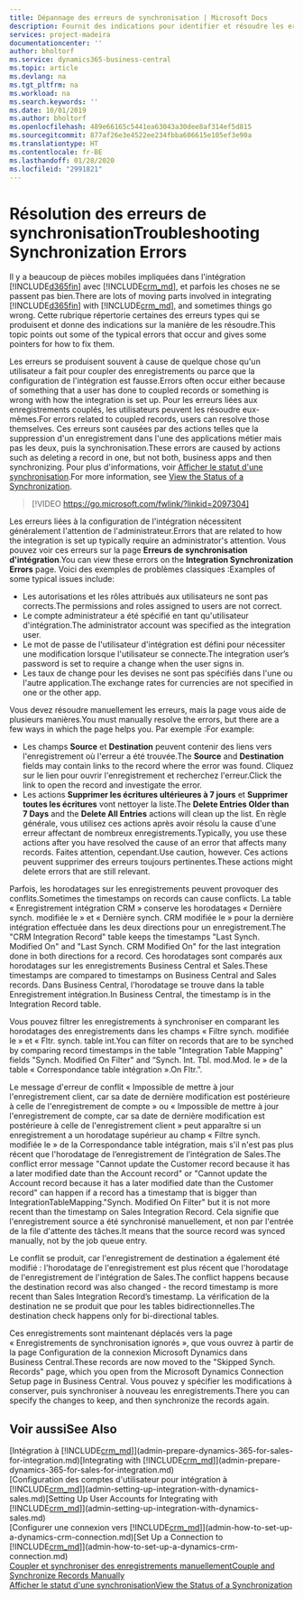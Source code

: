 ```yaml
---
title: Dépannage des erreurs de synchronisation | Microsoft Docs
description: Fournit des indications pour identifier et résoudre les erreurs de synchronisation.
services: project-madeira
documentationcenter: ''
author: bholtorf
ms.service: dynamics365-business-central
ms.topic: article
ms.devlang: na
ms.tgt_pltfrm: na
ms.workload: na
ms.search.keywords: ''
ms.date: 10/01/2019
ms.author: bholtorf
ms.openlocfilehash: 489e66165c5441ea63043a30dee8af314ef5d815
ms.sourcegitcommit: 877af26e3e4522ee234fbba606615e105ef3e90a
ms.translationtype: HT
ms.contentlocale: fr-BE
ms.lasthandoff: 01/28/2020
ms.locfileid: "2991821"
---
```

# <a name="troubleshooting-synchronization-errors"></a><span data-ttu-id="65e0b-103">Résolution des erreurs de synchronisation</span><span class="sxs-lookup"><span data-stu-id="65e0b-103">Troubleshooting Synchronization Errors</span></span>
<span data-ttu-id="65e0b-104">Il y a beaucoup de pièces mobiles impliquées dans l'intégration [!INCLUDE[d365fin](includes/d365fin_md.md)] avec [!INCLUDE[crm_md](includes/crm_md.md)], et parfois les choses ne se passent pas bien.</span><span class="sxs-lookup"><span data-stu-id="65e0b-104">There are lots of moving parts involved in integrating [!INCLUDE[d365fin](includes/d365fin_md.md)] with [!INCLUDE[crm_md](includes/crm_md.md)], and sometimes things go wrong.</span></span> <span data-ttu-id="65e0b-105">Cette rubrique répertorie certaines des erreurs types qui se produisent et donne des indications sur la manière de les résoudre.</span><span class="sxs-lookup"><span data-stu-id="65e0b-105">This topic points out some of the typical errors that occur and gives some pointers for how to fix them.</span></span>

<span data-ttu-id="65e0b-106">Les erreurs se produisent souvent à cause de quelque chose qu'un utilisateur a fait pour coupler des enregistrements ou parce que la configuration de l'intégration est fausse.</span><span class="sxs-lookup"><span data-stu-id="65e0b-106">Errors often occur either because of something that a user has done to coupled records or something is wrong with how the integration is set up.</span></span> <span data-ttu-id="65e0b-107">Pour les erreurs liées aux enregistrements couplés, les utilisateurs peuvent les résoudre eux-mêmes.</span><span class="sxs-lookup"><span data-stu-id="65e0b-107">For errors related to coupled records, users can resolve those themselves.</span></span> <span data-ttu-id="65e0b-108">Ces erreurs sont causées par des actions telles que la suppression d'un enregistrement dans l'une des applications métier mais pas les deux, puis la synchronisation.</span><span class="sxs-lookup"><span data-stu-id="65e0b-108">These errors are caused by actions such as deleting a record in one, but not both, business apps and then synchronizing.</span></span> <span data-ttu-id="65e0b-109">Pour plus d'informations, voir [Afficher le statut d'une synchronisation](admin-how-to-view-synchronization-status.md).</span><span class="sxs-lookup"><span data-stu-id="65e0b-109">For more information, see [View the Status of a Synchronization](admin-how-to-view-synchronization-status.md).</span></span>

> [!VIDEO https://go.microsoft.com/fwlink/?linkid=2097304]

<span data-ttu-id="65e0b-110">Les erreurs liées à la configuration de l'intégration nécessitent généralement l'attention de l'administrateur.</span><span class="sxs-lookup"><span data-stu-id="65e0b-110">Errors that are related to how the integration is set up typically require an administrator's attention.</span></span> <span data-ttu-id="65e0b-111">Vous pouvez voir ces erreurs sur la page **Erreurs de synchronisation d'intégration**.</span><span class="sxs-lookup"><span data-stu-id="65e0b-111">You can view these errors on the **Integration Synchronization Errors** page.</span></span> <span data-ttu-id="65e0b-112">Voici des exemples de problèmes classiques :</span><span class="sxs-lookup"><span data-stu-id="65e0b-112">Examples of some typical issues include:</span></span>  
  
* <span data-ttu-id="65e0b-113">Les autorisations et les rôles attribués aux utilisateurs ne sont pas corrects.</span><span class="sxs-lookup"><span data-stu-id="65e0b-113">The permissions and roles assigned to users are not correct.</span></span>  
* <span data-ttu-id="65e0b-114">Le compte administrateur a été spécifié en tant qu'utilisateur d'intégration.</span><span class="sxs-lookup"><span data-stu-id="65e0b-114">The administrator account was specified as the integration user.</span></span>  
* <span data-ttu-id="65e0b-115">Le mot de passe de l'utilisateur d'intégration est défini pour nécessiter une modification lorsque l'utilisateur se connecte.</span><span class="sxs-lookup"><span data-stu-id="65e0b-115">The integration user’s password is set to require a change when the user signs in.</span></span>  
* <span data-ttu-id="65e0b-116">Les taux de change pour les devises ne sont pas spécifiés dans l'une ou l'autre application.</span><span class="sxs-lookup"><span data-stu-id="65e0b-116">The exchange rates for currencies are not specified in one or the other app.</span></span>  
  
<span data-ttu-id="65e0b-117">Vous devez résoudre manuellement les erreurs, mais la page vous aide de plusieurs manières.</span><span class="sxs-lookup"><span data-stu-id="65e0b-117">You must manually resolve the errors, but there are a few ways in which the page helps you.</span></span> <span data-ttu-id="65e0b-118">Par exemple :</span><span class="sxs-lookup"><span data-stu-id="65e0b-118">For example:</span></span>  

* <span data-ttu-id="65e0b-119">Les champs **Source** et **Destination** peuvent contenir des liens vers l'enregistrement où l'erreur a été trouvée.</span><span class="sxs-lookup"><span data-stu-id="65e0b-119">The **Source** and **Destination** fields may contain links to the record where the error was found.</span></span> <span data-ttu-id="65e0b-120">Cliquez sur le lien pour ouvrir l'enregistrement et recherchez l'erreur.</span><span class="sxs-lookup"><span data-stu-id="65e0b-120">Click the link to open the record and investigate the error.</span></span>  
* <span data-ttu-id="65e0b-121">Les actions **Supprimer les écritures ultérieures à 7 jours** et **Supprimer toutes les écritures** vont nettoyer la liste.</span><span class="sxs-lookup"><span data-stu-id="65e0b-121">The **Delete Entries Older than 7 Days** and the **Delete All Entries** actions will clean up the list.</span></span> <span data-ttu-id="65e0b-122">En règle générale, vous utilisez ces actions après avoir résolu la cause d'une erreur affectant de nombreux enregistrements.</span><span class="sxs-lookup"><span data-stu-id="65e0b-122">Typically, you use these actions after you have resolved the cause of an error that affects many records.</span></span> <span data-ttu-id="65e0b-123">Faites attention, cependant.</span><span class="sxs-lookup"><span data-stu-id="65e0b-123">Use caution, however.</span></span> <span data-ttu-id="65e0b-124">Ces actions peuvent supprimer des erreurs toujours pertinentes.</span><span class="sxs-lookup"><span data-stu-id="65e0b-124">These actions might delete errors that are still relevant.</span></span>

<span data-ttu-id="65e0b-125">Parfois, les horodatages sur les enregistrements peuvent provoquer des conflits.</span><span class="sxs-lookup"><span data-stu-id="65e0b-125">Sometimes the timestamps on records can cause conflicts.</span></span> <span data-ttu-id="65e0b-126">La table « Enregistrement intégration CRM » conserve les horodatages « Dernière synch. modifiée le » et « Dernière synch. CRM modifiée le » pour la dernière intégration effectuée dans les deux directions pour un enregistrement.</span><span class="sxs-lookup"><span data-stu-id="65e0b-126">The "CRM Integration Record" table keeps the timestamps "Last Synch. Modified On" and "Last Synch. CRM Modified On" for the last integration done in both directions for a record.</span></span> <span data-ttu-id="65e0b-127">Ces horodatages sont comparés aux horodatages sur les enregistrements Business Central et Sales.</span><span class="sxs-lookup"><span data-stu-id="65e0b-127">These timestamps are compared to timestamps on Business Central and Sales records.</span></span> <span data-ttu-id="65e0b-128">Dans Business Central, l'horodatage se trouve dans la table Enregistrement intégration.</span><span class="sxs-lookup"><span data-stu-id="65e0b-128">In Business Central, the timestamp is in the Integration Record table.</span></span>

<span data-ttu-id="65e0b-129">Vous pouvez filtrer les enregistrements à synchroniser en comparant les horodatages des enregistrements dans les champs « Filtre synch. modifiée le » et « Fltr. synch. table int.</span><span class="sxs-lookup"><span data-stu-id="65e0b-129">You can filter on records that are to be synched by comparing record timestamps in the table "Integration Table Mapping" fields "Synch. Modified On Filter" and “Synch. Int. Tbl.</span></span> <span data-ttu-id="65e0b-130">mod.</span><span class="sxs-lookup"><span data-stu-id="65e0b-130">Mod.</span></span> <span data-ttu-id="65e0b-131">le » de la table « Correspondance table intégration ».</span><span class="sxs-lookup"><span data-stu-id="65e0b-131">On Fltr.”.</span></span>

<span data-ttu-id="65e0b-132">Le message d'erreur de conflit « Impossible de mettre à jour l'enregistrement client, car sa date de dernière modification est postérieure à celle de l'enregistrement de compte » ou « Impossible de mettre à jour l'enregistrement de compte, car sa date de dernière modification est postérieure à celle de l'enregistrement client » peut apparaître si un enregistrement a un horodatage supérieur au champ « Filtre synch. modifiée le » de la Correspondance table intégration, mais s'il n'est pas plus récent que l'horodatage de l’enregistrement de l’intégration de Sales.</span><span class="sxs-lookup"><span data-stu-id="65e0b-132">The conflict error message "Cannot update the Customer record because it has a later modified date than the Account record" or "Cannot update the Account record because it has a later modified date than the Customer record" can happen if a record has a timestamp that is bigger than IntegrationTableMapping."Synch. Modified On Filter" but it is not more recent than the timestamp on Sales Integration Record.</span></span> <span data-ttu-id="65e0b-133">Cela signifie que l'enregistrement source a été synchronisé manuellement, et non par l'entrée de la file d'attente des tâches.</span><span class="sxs-lookup"><span data-stu-id="65e0b-133">It means that the source record was synced manually, not by the job queue entry.</span></span> 

<span data-ttu-id="65e0b-134">Le conflit se produit, car l'enregistrement de destination a également été modifié : l'horodatage de l'enregistrement est plus récent que l'horodatage de l'enregistrement de l'intégration de Sales.</span><span class="sxs-lookup"><span data-stu-id="65e0b-134">The conflict happens because the destination record was also changed  - the record timestamp is more recent than Sales Integration Record’s timestamp.</span></span> <span data-ttu-id="65e0b-135">La vérification de la destination ne se produit que pour les tables bidirectionnelles.</span><span class="sxs-lookup"><span data-stu-id="65e0b-135">The destination check happens only for bi-directional tables.</span></span> 

<span data-ttu-id="65e0b-136">Ces enregistrements sont maintenant déplacés vers la page « Enregistrements de synchronisation ignorés », que vous ouvrez à partir de la page Configuration de la connexion Microsoft Dynamics dans Business Central.</span><span class="sxs-lookup"><span data-stu-id="65e0b-136">These records are now moved to the "Skipped Synch. Records" page, which you open from the Microsoft Dynamics Connection Setup page in Business Central.</span></span> <span data-ttu-id="65e0b-137">Vous pouvez y spécifier les modifications à conserver, puis synchroniser à nouveau les enregistrements.</span><span class="sxs-lookup"><span data-stu-id="65e0b-137">There you can specify the changes to keep, and then synchronize the records again.</span></span>

## <a name="see-also"></a><span data-ttu-id="65e0b-138">Voir aussi</span><span class="sxs-lookup"><span data-stu-id="65e0b-138">See Also</span></span>
<span data-ttu-id="65e0b-139">[Intégration à [!INCLUDE[crm_md](includes/crm_md.md)]](admin-prepare-dynamics-365-for-sales-for-integration.md)</span><span class="sxs-lookup"><span data-stu-id="65e0b-139">[Integrating with [!INCLUDE[crm_md](includes/crm_md.md)]](admin-prepare-dynamics-365-for-sales-for-integration.md)</span></span>  
<span data-ttu-id="65e0b-140">[Configuration des comptes d'utilisateur pour intégration à [!INCLUDE[crm_md](includes/crm_md.md)]](admin-setting-up-integration-with-dynamics-sales.md)</span><span class="sxs-lookup"><span data-stu-id="65e0b-140">[Setting Up User Accounts for Integrating with [!INCLUDE[crm_md](includes/crm_md.md)]](admin-setting-up-integration-with-dynamics-sales.md)</span></span>  
<span data-ttu-id="65e0b-141">[Configurer une connexion vers [!INCLUDE[crm_md](includes/crm_md.md)]](admin-how-to-set-up-a-dynamics-crm-connection.md)</span><span class="sxs-lookup"><span data-stu-id="65e0b-141">[Set Up a Connection to [!INCLUDE[crm_md](includes/crm_md.md)]](admin-how-to-set-up-a-dynamics-crm-connection.md)</span></span>  
[<span data-ttu-id="65e0b-142">Coupler et synchroniser des enregistrements manuellement</span><span class="sxs-lookup"><span data-stu-id="65e0b-142">Couple and Synchronize Records Manually</span></span>](admin-how-to-couple-and-synchronize-records-manually.md)  
[<span data-ttu-id="65e0b-143">Afficher le statut d'une synchronisation</span><span class="sxs-lookup"><span data-stu-id="65e0b-143">View the Status of a Synchronization</span></span>](admin-how-to-view-synchronization-status.md)  
